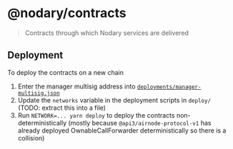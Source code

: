 # @nodary/contracts

> Contracts through which Nodary services are delivered

## Deployment

To deploy the contracts on a new chain

1. Enter the manager multisig address into [`deployments/manager-multisig.json`](deployments/manager-multisig.json)
1. Update the `networks` variable in the deployment scripts in `deploy/` (TODO: extract this into a file)
1. Run `NETWORK=... yarn deploy` to deploy the contracts non-deterministically (mostly because `@api3/airnode-protocol-v1` has already deployed OwnableCallForwarder deterministically so there is a collision)
